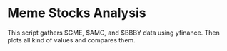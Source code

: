 # Meme Stocks Analysis

This script gathers $GME, $AMC, and $BBBY data using yfinance. Then plots all kind of values and compares them.
